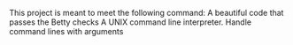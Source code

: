 This project is meant to meet the following command:
A beautiful code that passes the Betty checks
A UNIX command line interpreter.
Handle command lines with arguments

